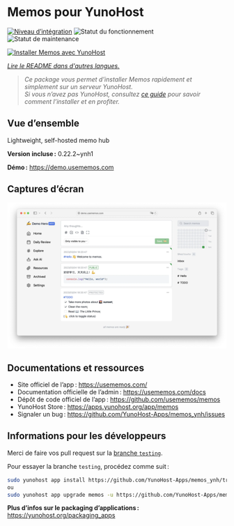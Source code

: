 <!--
Nota bene : ce README est automatiquement généré par <https://github.com/YunoHost/apps/tree/master/tools/readme_generator>
Il NE doit PAS être modifié à la main.
-->

# Memos pour YunoHost

[![Niveau d’intégration](https://dash.yunohost.org/integration/memos.svg)](https://dash.yunohost.org/appci/app/memos) ![Statut du fonctionnement](https://ci-apps.yunohost.org/ci/badges/memos.status.svg) ![Statut de maintenance](https://ci-apps.yunohost.org/ci/badges/memos.maintain.svg)

[![Installer Memos avec YunoHost](https://install-app.yunohost.org/install-with-yunohost.svg)](https://install-app.yunohost.org/?app=memos)

*[Lire le README dans d'autres langues.](./ALL_README.md)*

> *Ce package vous permet d’installer Memos rapidement et simplement sur un serveur YunoHost.*  
> *Si vous n’avez pas YunoHost, consultez [ce guide](https://yunohost.org/install) pour savoir comment l’installer et en profiter.*

## Vue d’ensemble

Lightweight, self-hosted memo hub

**Version incluse :** 0.22.2~ynh1

**Démo :** <https://demo.usememos.com>

## Captures d’écran

![Capture d’écran de Memos](./doc/screenshots/demo.webp)

## Documentations et ressources

- Site officiel de l’app : <https://usememos.com/>
- Documentation officielle de l’admin : <https://usememos.com/docs>
- Dépôt de code officiel de l’app : <https://github.com/usememos/memos>
- YunoHost Store : <https://apps.yunohost.org/app/memos>
- Signaler un bug : <https://github.com/YunoHost-Apps/memos_ynh/issues>

## Informations pour les développeurs

Merci de faire vos pull request sur la [branche `testing`](https://github.com/YunoHost-Apps/memos_ynh/tree/testing).

Pour essayer la branche `testing`, procédez comme suit :

```bash
sudo yunohost app install https://github.com/YunoHost-Apps/memos_ynh/tree/testing --debug
ou
sudo yunohost app upgrade memos -u https://github.com/YunoHost-Apps/memos_ynh/tree/testing --debug
```

**Plus d’infos sur le packaging d’applications :** <https://yunohost.org/packaging_apps>
